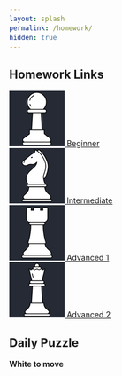 ```yaml
---
layout: splash
permalink: /homework/
hidden: true
---
```


## Homework Links

<div class="flex-container">
  <div>
    <a href = "/beginner/">
      <img src = "/assets/images/pawn.png" alt = "pawn">
    </a>
    <a href = "/beginner/">Beginner</a>
  </div>

  <div>
    <a href = "/intermediate/">
      <img src = "/assets/images/knight.png" alt = "knight">
    </a>
    <a href = "/intermediate/">Intermediate</a>
  </div>

  <div>
    <a href = "/advanced1/">
      <img src = "/assets/images/rook.png" alt = "rook">
    </a>
    <a href = "/advanced1/">Advanced 1</a>
  </div>

  <div>
    <a href = "/advanced2/">
      <img src = "/assets/images/queen.png" alt = "queen">
    </a>
    <a href = "/advanced2/">Advanced 2</a>
  </div>
</div>

## Daily Puzzle
<b>White to move</b>

<link rel="stylesheet"
  href="https://unpkg.com/@chrisoakman/chessboardjs@1.0.0/dist/chessboard-1.0.0.min.css"
  integrity="sha384-q94+BZtLrkL1/ohfjR8c6L+A6qzNH9R2hBLwyoAfu3i/WCvQjzL2RQJ3uNHDISdU"
  crossorigin="anonymous">

<div id="myBoard" style="width: 400px"></div>

<script src="https://code.jquery.com/jquery-3.5.1.min.js"
    integrity="sha384-ZvpUoO/+PpLXR1lu4jmpXWu80pZlYUAfxl5NsBMWOEPSjUn/6Z/hRTt8+pR6L4N2"
    crossorigin="anonymous"></script>

<script src="https://unpkg.com/@chrisoakman/chessboardjs@1.0.0/dist/chessboard-1.0.0.min.js"
    integrity="sha384-8Vi8VHwn3vjQ9eUHUxex3JSN/NFqUg3QbPyX8kWyb93+8AC/pPWTzj+nHtbC5bxD"
    crossorigin="anonymous"></script>

<script type = "module" src = "/homework/script.js"></script>

